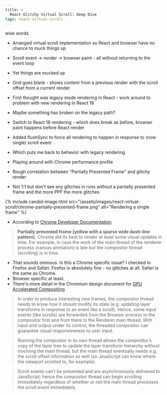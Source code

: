 ```yaml
---
title: >
  React Glitchy Virtual Scroll: Deep Dive
tags: react-virtual-scroll
---
```


wise words
* Arranged virtual scroll implementation so React and browser have no chance to muck things up
* Scroll event -> render -> browser paint - all without returning to the event loop
* Yet things are mucked up
* Grid goes blank - shows content from a previous render with the scroll offset from a current render
* First thought was legacy mode rendering in React - work around to problem with new rendering in React 18
* Maybe something has broken on the legacy path?
* Switch to React 18 rendering - which does break as before, browser paint happens before React render
* Added flushSync to force all rendering to happen in response to (now single) scroll event
* Which puts me back to behavior with legacy rendering

* Playing around with Chrome performance profile
* Rough correlation between "Partially Presented Frame" and glitchy render
* Not 1:1 but don't see any glitches in runs without a partially presented frame and the more PPF the more glitches

{% include candid-image.html src="/assets/images/react-virtual-scroll/chrome-partially-presented-frame.png" alt="Rendering a single frame" %}

* According to [Chrome Developer Documentation](https://developer.chrome.com/docs/devtools/performance/reference)
> **Partially presented frame (yellow with a sparse wide dash-line pattern).** Chrome did its best to render at least some visual updates in time. For example, in case the work of the main thread of the renderer process (canvas animation) is late but the compositor thread (scrolling) is in time.

* That sounds ominous. Is this a Chrome specific issue? I checked in Firefox and Safari. Firefox is absolutely fine - no glitches at all. Safari is the same as Chrome.
* Browser specific at least.
* There's more detail in the Chromium design document for [GPU Accelerated Compositing](https://www.chromium.org/developers/design-documents/gpu-accelerated-compositing-in-chrome/)

> In order to produce interesting new frames, the compositor thread needs to know how it should modify its state (e.g. updating layer transforms in response to an event like a scroll). Hence, some input events (like scrolls) are forwarded from the Browser process to the compositor first and from there to the Renderer main thread. With input and output under its control, the threaded compositor can guarantee visual responsiveness to user input.

> Running the compositor in its own thread allows the compositor’s copy of the layer tree to update the layer transform hierarchy without involving the main thread, but the main thread eventually needs e.g. the scroll offset information as well (so JavaScript can know where the viewport scrolled to, for example).

> Scroll events can’t be prevented and are asynchronously delivered to JavaScript; hence the compositor thread can begin scrolling immediately regardless of whether or not the main thread processes the scroll event immediately.